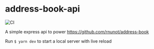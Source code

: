 # address-book-api

![CI](https://github.com/rnunot/address-book-api/workflows/CI/badge.svg)

A simple express api to power https://github.com/rnunot/address-book


Run `$ yarn dev` to start a local server with live reload 
